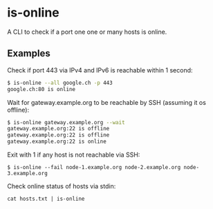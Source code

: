 # is-online

A CLI to check if a port one one or many hosts is online.

## Examples

Check if port 443 via IPv4 and IPv6 is reachable within 1 second:

```bash
$ is-online --all google.ch -p 443
google.ch:80 is online
```

Wait for gateway.example.org to be reachable by SSH (assuming it os offline):

```bash
$ is-online gateway.example.org --wait
gateway.example.org:22 is offline
gateway.example.org:22 is offline
gateway.example.org:22 is online
```

Exit with 1 if any host is not reachable via SSH:

```
$ is-online --fail node-1.example.org node-2.example.org node-3.example.org
```

Check online status of hosts via stdin:

```
cat hosts.txt | is-online
```
